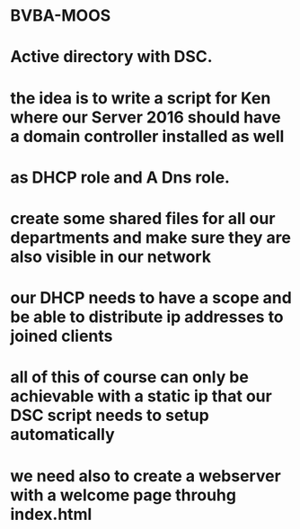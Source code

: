 # BVBA-MOOS
# Active directory with DSC.
# the idea is to write a script for Ken where our Server 2016 should have a domain controller installed as well 
# as DHCP role and A Dns role. 
# create some shared files for all our departments and make sure they are also visible in our network 
# our DHCP needs to have a scope and be able to distribute ip addresses to joined clients 
# all of this of course can only be achievable with a static ip that our DSC script needs to setup automatically 
# we need also to create a webserver with a welcome page throuhg index.html 

